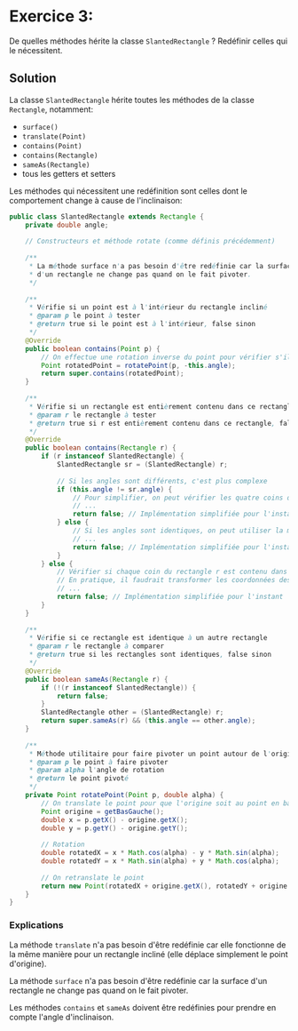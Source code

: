 # Exercice 3:

De quelles méthodes hérite la classe `SlantedRectangle` ? Redéfinir celles qui le nécessitent.

## Solution

La classe `SlantedRectangle` hérite toutes les méthodes de la classe `Rectangle`, notamment:
- `surface()`
- `translate(Point)`
- `contains(Point)`
- `contains(Rectangle)`
- `sameAs(Rectangle)`
- tous les getters et setters

Les méthodes qui nécessitent une redéfinition sont celles dont le comportement change à cause de l'inclinaison:

```java
public class SlantedRectangle extends Rectangle {
    private double angle;
    
    // Constructeurs et méthode rotate (comme définis précédemment)
    
    /**
     * La méthode surface n'a pas besoin d'être redéfinie car la surface
     * d'un rectangle ne change pas quand on le fait pivoter.
     */
    
    /**
     * Vérifie si un point est à l'intérieur du rectangle incliné
     * @param p le point à tester
     * @return true si le point est à l'intérieur, false sinon
     */
    @Override
    public boolean contains(Point p) {
        // On effectue une rotation inverse du point pour vérifier s'il est dans le rectangle
        Point rotatedPoint = rotatePoint(p, -this.angle);
        return super.contains(rotatedPoint);
    }
    
    /**
     * Vérifie si un rectangle est entièrement contenu dans ce rectangle incliné
     * @param r le rectangle à tester
     * @return true si r est entièrement contenu dans ce rectangle, false sinon
     */
    @Override
    public boolean contains(Rectangle r) {
        if (r instanceof SlantedRectangle) {
            SlantedRectangle sr = (SlantedRectangle) r;
            
            // Si les angles sont différents, c'est plus complexe
            if (this.angle != sr.angle) {
                // Pour simplifier, on peut vérifier les quatre coins du rectangle après les avoir transformés selon l'angle
                // ...
                return false; // Implémentation simplifiée pour l'instant
            } else {
                // Si les angles sont identiques, on peut utiliser la méthode de la classe parent après avoir fait une rotation inverse
                // ...
                return false; // Implémentation simplifiée pour l'instant
            }
        } else {
            // Vérifier si chaque coin du rectangle r est contenu dans ce rectangle
            // En pratique, il faudrait transformer les coordonnées des coins
            // ...
            return false; // Implémentation simplifiée pour l'instant
        }
    }
    
    /**
     * Vérifie si ce rectangle est identique à un autre rectangle
     * @param r le rectangle à comparer
     * @return true si les rectangles sont identiques, false sinon
     */
    @Override
    public boolean sameAs(Rectangle r) {
        if (!(r instanceof SlantedRectangle)) {
            return false;
        }
        SlantedRectangle other = (SlantedRectangle) r;
        return super.sameAs(r) && (this.angle == other.angle);
    }
    
    /**
     * Méthode utilitaire pour faire pivoter un point autour de l'originee du rectangle
     * @param p le point à faire pivoter
     * @param alpha l'angle de rotation
     * @return le point pivoté
     */
    private Point rotatePoint(Point p, double alpha) {
        // On translate le point pour que l'origine soit au point en bas à gauche
        Point origine = getBasGauche();
        double x = p.getX() - origine.getX();
        double y = p.getY() - origine.getY();
        
        // Rotation
        double rotatedX = x * Math.cos(alpha) - y * Math.sin(alpha);
        double rotatedY = x * Math.sin(alpha) + y * Math.cos(alpha);
        
        // On retranslate le point
        return new Point(rotatedX + origine.getX(), rotatedY + origine.getY());
    }
}
```
### Explications

La méthode `translate` n'a pas besoin d'être redéfinie car elle fonctionne de la même manière pour un rectangle incliné (elle déplace simplement le point d'origine).

La méthode `surface` n'a pas besoin d'être redéfinie car la surface d'un rectangle ne change pas quand on le fait pivoter.

Les méthodes `contains` et `sameAs` doivent être redéfinies pour prendre en compte l'angle d'inclinaison.